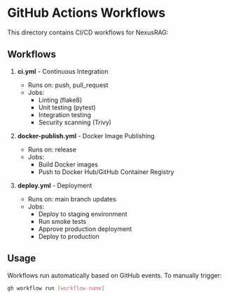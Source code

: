 # GitHub Actions Workflows

This directory contains CI/CD workflows for NexusRAG:

## Workflows

1. **ci.yml** - Continuous Integration
   - Runs on: push, pull_request
   - Jobs:
     - Linting (flake8)
     - Unit testing (pytest)
     - Integration testing
     - Security scanning (Trivy)

2. **docker-publish.yml** - Docker Image Publishing
   - Runs on: release
   - Jobs:
     - Build Docker images
     - Push to Docker Hub/GitHub Container Registry

3. **deploy.yml** - Deployment
   - Runs on: main branch updates
   - Jobs:
     - Deploy to staging environment
     - Run smoke tests
     - Approve production deployment
     - Deploy to production

## Usage

Workflows run automatically based on GitHub events. To manually trigger:
```bash
gh workflow run [workflow-name]
```
